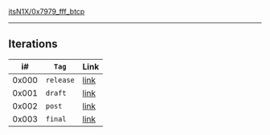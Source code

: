 [itsN1X/0x7979_fff_btcp](https://itsN1X.github.io/0x7979_fff_btcp)

___

## Iterations

| i# | `Tag` | Link |
|----|----|----|
| 0x000 | `release` | [link](https://n1x.site/0x7979_fff_btcp/0x000) |
| 0x001 | `draft` | [link](https://n1x.site/0x7979_fff_btcp/0x001) |
| 0x002 | `post` | [link](https://n1x.site/0x7979_fff_btcp/0x002) |
| 0x003 | `final` | [link](https://n1x.site/0x7979_fff_btcp/0x003) |
